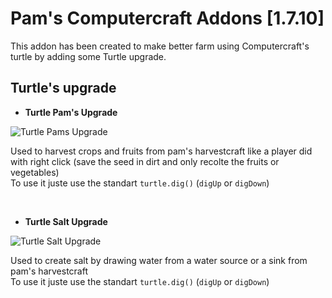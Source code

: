 # Pam's Computercraft Addons [1.7.10]

This addon has been created to make better farm using Computercraft's turtle by adding some Turtle upgrade.

## Turtle's upgrade

* **Turtle Pam's Upgrade**

![Turtle Pams Upgrade](http://i.imgur.com/bUitXHI.png)

Used to harvest crops and fruits from pam's harvestcraft like a player did with right click (save the seed in dirt and only recolte the fruits or vegetables) <br/>
To use it juste use the standart `turtle.dig()` (`digUp` or `digDown`)

<br/>

* **Turtle Salt Upgrade**

![Turtle Salt Upgrade](http://i.imgur.com/3CmHdFz.png)

Used to create salt by drawing water from a water source or a sink from pam's harvestcraft<br/>
To use it juste use the standart `turtle.dig()` (`digUp` or `digDown`)

